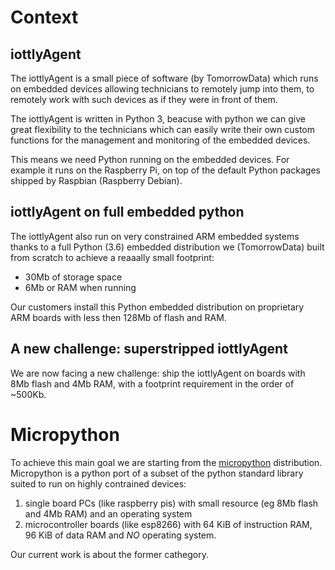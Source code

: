 # Context

## iottlyAgent

The iottlyAgent is a small piece of software (by TomorrowData) which runs on embedded devices allowing technicians to remotely jump into them, to remotely work with such devices as if they were in front of them.

The iottlyAgent is written in Python 3, beacuse with python we can give great flexibility to the technicians which can easily write their own custom functions for the management and monitoring of the embedded devices.

This means we need Python running on the embedded devices. For example it runs on the Raspberry Pi, on top of the default Python packages shipped by Raspbian (Raspberry Debian).

## iottlyAgent on full embedded python

The iottlyAgent also run on very constrained ARM embedded systems thanks to a full Python (3.6) embedded distribution we (TomorrowData) built from scratch to achieve a reaaally small footprint:
- 30Mb of storage space
- 6Mb or RAM when running

Our customers install this Python embedded distribution on proprietary ARM boards with less then 128Mb of flash and RAM.

## A new challenge: superstripped iottlyAgent

We are now facing a new challenge: ship the iottlyAgent on boards with 8Mb flash and 4Mb RAM, with a footprint requirement in the order of ~500Kb.

# Micropython

To achieve this main goal we are starting from the [micropython](https://github.com/micropython/micropython) distribution.
Micropython is a python port of a subset of the python standard library suited to run on highly contrained devices:
1. single board PCs (like raspberry pis) with small resource (eg 8Mb flash and 4Mb RAM) and an operating system
2. microcontroller boards (like esp8266) with 64 KiB of instruction RAM, 96 KiB of data RAM and *NO* operating system.

Our current work is about the former cathegory.


